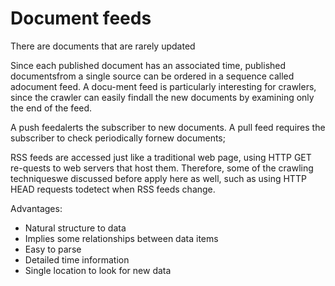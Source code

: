 # Document feeds

There are documents that are rarely updated

Since each published document has an associated time, published documentsfrom a single source can be ordered in a sequence called adocument feed. A docu-ment feed is particularly interesting for crawlers, since the crawler can easily findall the new documents by examining only the end of the feed.

A push feedalerts the subscriber to new documents.
A pull feed requires the subscriber to check periodically fornew documents;

RSS feeds are accessed just like a traditional web page, using HTTP GET re-quests to web servers that host them. Therefore, some of the crawling techniqueswe discussed before apply here as well, such as using HTTP HEAD requests todetect when RSS feeds change.

Advantages:
- Natural structure to data
- Implies some relationships between data items
- Easy to parse
- Detailed time information
- Single location to look for new data
